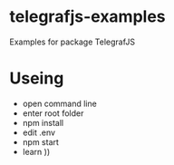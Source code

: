 # telegrafjs-examples
Examples for package TelegrafJS

# Useing

- open command line
- enter root folder
- npm install
- edit .env
- npm start
- learn ))
